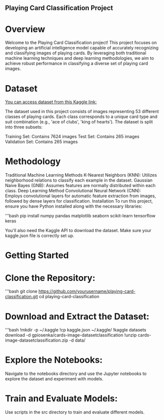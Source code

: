 ## Playing Card Classification Project

# Overview

Welcome to the Playing Card Classification project! This project focuses on developing an artificial intelligence model capable of accurately recognizing and classifying images of playing cards. By leveraging both traditional machine learning techniques and deep learning methodologies, we aim to achieve robust performance in classifying a diverse set of playing card images.

# Dataset
[You can access dataset from this Kaggle link: ](https://www.kaggle.com/datasets/gpiosenka/cards-image-datasetclassification)

The dataset used in this project consists of images representing 53 different classes of playing cards. Each class corresponds to a unique card type and suit combination (e.g., 'ace of clubs', 'king of hearts'). The dataset is split into three subsets:

Training Set: Contains 7624 images
Test Set: Contains 265 images
Validation Set: Contains 265 images

# Methodology
Traditional Machine Learning Methods
K-Nearest Neighbors (KNN): Utilizes neighborhood relations to classify each example in the dataset.
Gaussian Naive Bayes (GNB): Assumes features are normally distributed within each class.
Deep Learning Method
Convolutional Neural Network (CNN): Employs convolutional layers for automatic feature extraction from images, followed by dense layers for classification.
Installation
To run this project, ensure you have Python installed along with the necessary libraries:

'''bash
pip install numpy pandas matplotlib seaborn scikit-learn tensorflow keras

You'll also need the Kaggle API to download the dataset. Make sure your kaggle.json file is correctly set up.

# Getting Started

# Clone the Repository:

'''bash
git clone https://github.com/yourusername/playing-card-classification.git
cd playing-card-classification

# Download and Extract the Dataset:

'''bash
!mkdir -p ~/.kaggle
!cp kaggle.json ~/.kaggle/
!kaggle datasets download -d gpiosenka/cards-image-datasetclassification
!unzip cards-image-datasetclassification.zip -d data/

# Explore the Notebooks:
Navigate to the notebooks directory and use the Jupyter notebooks to explore the dataset and experiment with models.

# Train and Evaluate Models:
Use scripts in the src directory to train and evaluate different models.
